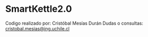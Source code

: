 # SmartKettle2.0
Codigo realizado por: Cristóbal Mesías Durán
Dudas o consultas: cristobal.mesias@ing.uchile.cl

